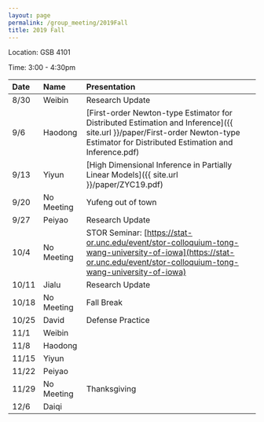 ```yaml
---
layout: page
permalink: /group_meeting/2019Fall
title: 2019 Fall
---
```


Location: GSB 4101 

Time: 3:00 - 4:30pm

| Date    | Name       | Presentation |
| :----   | :----------|:--------     |
|  8/30   | Weibin    | Research Update |
|  9/6    | Haodong | [First-order Newton-type Estimator for Distributed Estimation and Inference]({{ site.url }}/paper/First-order Newton-type Estimator for Distributed Estimation and Inference.pdf)|
|  9/13   | Yiyun        | [High Dimensional Inference in Partially Linear Models]({{ site.url }}/paper/ZYC19.pdf) |
|  9/20   | No Meeting       | Yufeng out of town |
|  9/27   | Peiyao | Research Update |
|  10/4   | No Meeting | STOR Seminar: [https://stat-or.unc.edu/event/stor-colloquium-tong-wang-university-of-iowa](https://stat-or.unc.edu/event/stor-colloquium-tong-wang-university-of-iowa) |
|  10/11  | Jialu  |   Research Update   |
|  10/18  | No Meeting | Fall Break |
|  10/25  | David  | Defense Practice |
|  11/1   | Weibin | |
|  11/8   | Haodong | |
|  11/15  | Yiyun | |
|  11/22  | Peiyao  | |
|  11/29  | No Meeting | Thanksgiving |
|  12/6   | Daiqi | |
